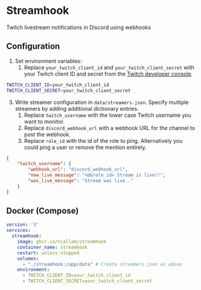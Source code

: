 # Streamhook

Twitch livestream notifications in Discord using webhooks

## Configuration

1. Set environment variables:
    1. Replace `your_twitch_client_id` and `your_twitch_client_secret` with your Twitch client ID and secret from the [Twitch developer console](https://dev.twitch.tv/console/apps).
```sh
TWITCH_CLIENT_ID=your_twitch_client_id
TWITCH_CLIENT_SECRET=your_twitch_client_secret
```
3. Write streamer configuration in `data/streamers.json`.  Specify multiple streamers by adding additional dictionary entries.
    1. Replace `twitch_username` with the lower case Twitch username you want to monitor.
    2. Replace `discord_webhook_url` with a webhook URL for the channel to post the webhook.  
    3. Replace `role_id` with the id of the role to ping.  Alternatively you could ping a user or remove the mention entirely.
```json
{
    "twitch_username": {
        "webhook_url": "discord_webhook_url",
        "now_live_message": "<@&role_id> Stream is live!!",
        "was_live_message": "Stream was live.."
    }
}
```

## Docker (Compose)

```yaml
version: '3'
services:
  streamhook:
    image: ghcr.io/njallam/streamhook
    container_name: streamhook
    restart: unless-stopped
    volumes:
      - "./streamhook:/app/data" # Create streamers.json as above
    environment:
      - TWITCH_CLIENT_ID=your_twitch_client_id
      - TWITCH_CLIENT_SECRET=your_twitch_client_secret
```
